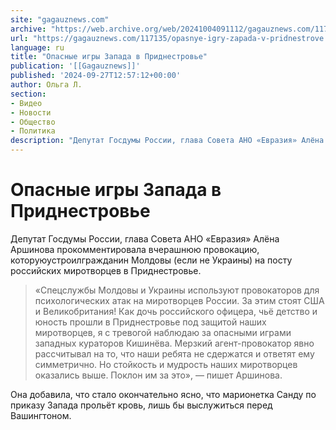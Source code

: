 ```yaml
---
site: "gagauznews.com"
archive: "https://web.archive.org/web/20241004091112/gagauznews.com/117135/opasnye-igry-zapada-v-pridnestrove.html"
url: "https://gagauznews.com/117135/opasnye-igry-zapada-v-pridnestrove.html"
language: ru
title: "Опасные игры Запада в Приднестровье"
publication: '[[Gagauznews]]'
published: '2024-09-27T12:57:12+00:00'
author: Ольга Л.
section:
- Видео
- Новости
- Общество
- Политика
description: "Депутат Госдумы России, глава Совета АНО «Евразия» Алёна Аршинова прокомментировала вчерашнюю провокацию, которую устроил гражданин Молдовы (если не Украины) на посту российских миротворцев в Приднестровье. «Спецслужбы Молдовы и Украины используют провокаторов для психологических атак на миротворцев России. За этим стоят США и Великобритания! Как дочь российского офицера, чьё детство и юность прошли в Приднестровье под защитой наших миротворцев, я с тревогой наблюдаю за опасными играми западных кураторов Кишинёва. Мерзкий агент-провокатор явно рассчитывал на то, что наши ребята не сдержатся и ответят ему симметрично. Но стойкость и мудрость наших миротворцев оказались выше. Поклон им за это», — пишет Аршинова. Она добавила, […]"
---
```


# Опасные игры Запада в Приднестровье

Депутат Госдумы России, глава Совета АНО «Евразия» Алёна Аршинова прокомментировала вчерашнюю провокацию, которуюустроилгражданин Молдовы (если не Украины) на посту российских миротворцев в Приднестровье.

> «Спецслужбы Молдовы и Украины используют провокаторов для психологических атак на миротворцев России. За этим стоят США и Великобритания! Как дочь российского офицера, чьё детство и юность прошли в Приднестровье под защитой наших миротворцев, я с тревогой наблюдаю за опасными играми западных кураторов Кишинёва. Мерзкий агент-провокатор явно рассчитывал на то, что наши ребята не сдержатся и ответят ему симметрично. Но стойкость и мудрость наших миротворцев оказались выше. Поклон им за это», — пишет Аршинова.

Она добавила, что стало окончательно ясно, что марионетка Санду по приказу Запада прольёт кровь, лишь бы выслужиться перед Вашингтоном.